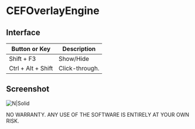 # CEFOverlayEngine

## Interface
Button or Key | Description
-------- | ----
Shift + F3 | Show/Hide
Ctrl + Alt + Shift | Click-through.

## Screenshot
![N|Solid](https://raw.githubusercontent.com/ZCube/CEFOverlayEngine/master/screenshot.png)

NO WARRANTY. ANY USE OF THE SOFTWARE IS ENTIRELY AT YOUR OWN RISK.
